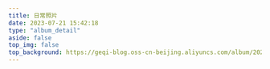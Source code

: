 ```yaml
---
title: 日常照片
date: 2023-07-21 15:42:18
type: "album_detail"
aside: false
top_img: false
top_background: https://geqi-blog.oss-cn-beijing.aliyuncs.com/album/202308150941844.jpg
---
```

